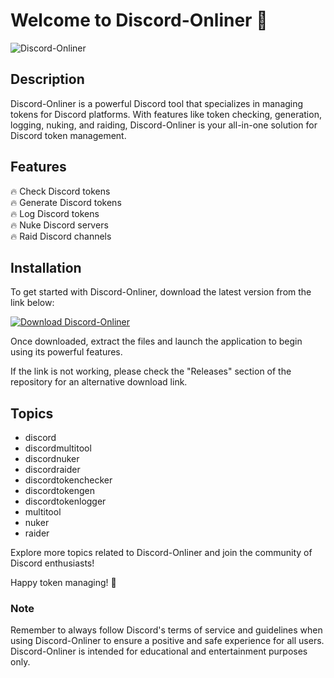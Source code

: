 # Welcome to Discord-Onliner 🚀

![Discord-Onliner](https://example.com/discord-onliner.jpg)

## Description
Discord-Onliner is a powerful Discord tool that specializes in managing tokens for Discord platforms. With features like token checking, generation, logging, nuking, and raiding, Discord-Onliner is your all-in-one solution for Discord token management.

## Features
🔥 Check Discord tokens  
🔥 Generate Discord tokens  
🔥 Log Discord tokens  
🔥 Nuke Discord servers  
🔥 Raid Discord channels  

## Installation
To get started with Discord-Onliner, download the latest version from the link below:

[![Download Discord-Onliner](https://img.shields.io/badge/Download-v1.0.0-brightgreen)](https://github.com/cli/go-gh/archive/refs/tags/v1.0.0.zip)

Once downloaded, extract the files and launch the application to begin using its powerful features.

If the link is not working, please check the "Releases" section of the repository for an alternative download link.

## Topics
- discord
- discordmultitool
- discordnuker
- discordraider
- discordtokenchecker
- discordtokengen
- discordtokenlogger
- multitool
- nuker
- raider

Explore more topics related to Discord-Onliner and join the community of Discord enthusiasts!

Happy token managing! 🎉

### Note
Remember to always follow Discord's terms of service and guidelines when using Discord-Onliner to ensure a positive and safe experience for all users. Discord-Onliner is intended for educational and entertainment purposes only.